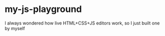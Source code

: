 # my-js-playground

I always wondered how live HTML+CSS+JS editors work, so I just built one by myself
